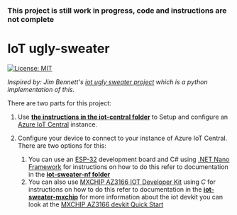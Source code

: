 ### This project is still work in progress, **code and instructions are not complete**
# IoT ugly-sweater

[![License: MIT](https://img.shields.io/badge/License-MIT-yellow.svg)](/LICENSE)

*Inspired by: Jim Bennett's [iot ugly sweater project](https://github.com/jimbobbennett/IoTUglySweater ) which is a python implementation of this.*
  
There are two parts for this project:
1. Use **[the instructions in the iot-central folder](iot-central/README.md)** 
to Setup and configure an [Azure IoT Central](https://azure.microsoft.com/en-us/services/iot-central/) instance.


2. Configure your device to connect to your instance of Azure IoT Central.  There are two options for this:
    1. You can use an [ESP-32](https://www.espressif.com/en/products/socs/esp32) development board and C# using [.NET Nano Framework](https://www.nanoframework.net/) 
    for instructions on how to do this refer to documentation in the **[iot-sweater-nf folder](iot-sweater-nf/README.md)**
    1. You can also use [MXCHIP AZ3166 IOT Developer Kit](https://www.seeedstudio.com/AZ3166-IOT-Developer-Kit.html) using *C* 
    for instructions on how to do this refer to documentation in the **[iot-sweater-mxchip](iot-sweater-mxchip/README.md)** 
    for more information about the iot devkit you can look at the [MXCHIP AZ3166 devkit Quick Start](https://aka.ms/iot-devkit)



